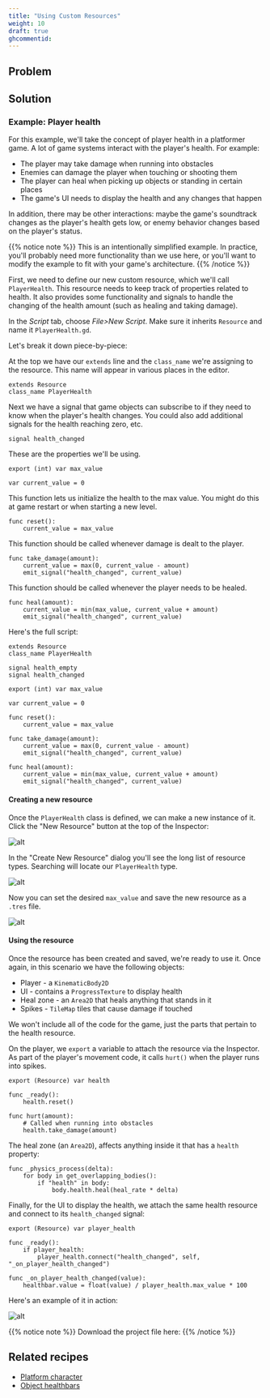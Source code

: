 ```yaml
---
title: "Using Custom Resources"
weight: 10
draft: true
ghcommentid:
---
```


## Problem



## Solution


### Example: Player health

For this example, we'll take the concept of player health in a platformer game. A lot of game systems interact with the player's health. For example:

* The player may take damage when running into obstacles
* Enemies can damage the player when touching or shooting them
* The player can heal when picking up objects or standing in certain places
* The game's UI needs to display the health and any changes that happen

In addition, there may be other interactions: maybe the game's soundtrack changes as the player's health gets low, or enemy behavior changes based on the player's status.

{{% notice note %}}
This is an intentionally simplified example. In practice, you'll probably need more functionality than we use here, or you'll want to modify the example to fit with your game's architecture.
{{% /notice %}}

First, we need to define our new custom resource, which we'll call `PlayerHealth`. This resource needs to keep track of properties related to health. It also provides some functionality and signals to handle the changing of the health amount (such as healing and taking damage).

In the _Script_ tab, choose _File>New Script_. Make sure it inherits `Resource` and name it `PlayerHealth.gd`.

Let's break it down piece-by-piece:

At the top we have our `extends` line and the `class_name` we're assigning to the resource. This name will appear in various places in the editor.

```gdscript
extends Resource
class_name PlayerHealth
```

Next we have a signal that game objects can subscribe to if they need to know when the player's health changes. You could also add additional signals for the health reaching zero, etc.

```gdscript
signal health_changed
```

These are the properties we'll be using.

```gdscript
export (int) var max_value

var current_value = 0
```

This function lets us initialize the health to the max value. You might do this at game restart or when starting a new level.

```gdscript
func reset():
    current_value = max_value
```

This function should be called whenever damage is dealt to the player.

```gdscript
func take_damage(amount):
    current_value = max(0, current_value - amount)
    emit_signal("health_changed", current_value)
```

This function should be called whenever the player needs to be healed.

```gdscript
func heal(amount):
    current_value = min(max_value, current_value + amount)
    emit_signal("health_changed", current_value)
```

Here's the full script:

```gdscript
extends Resource
class_name PlayerHealth

signal health_empty
signal health_changed

export (int) var max_value

var current_value = 0

func reset():
    current_value = max_value

func take_damage(amount):
    current_value = max(0, current_value - amount)
    emit_signal("health_changed", current_value)

func heal(amount):
    current_value = min(max_value, current_value + amount)
    emit_signal("health_changed", current_value)
```

#### Creating a new resource

Once the `PlayerHealth` class is defined, we can make a new instance of it. Click the "New Resource" button at the top of the Inspector:

![alt](/godot_recipes/img/custom_resource_01.png)

In the "Create New Resource" dialog you'll see the long list of resource types. Searching will locate our `PlayerHealth` type.

![alt](/godot_recipes/img/custom_resource_02.png)

Now you can set the desired `max_value` and save the new resource as a `.tres` file.

![alt](/godot_recipes/img/custom_resource_03.png)

#### Using the resource

Once the resource has been created and saved, we're ready to use it. Once again, in this scenario we have the following objects:

* Player - a `KinematicBody2D`
* UI - contains a `ProgressTexture` to display health
* Heal zone - an `Area2D` that heals anything that stands in it
* Spikes - `TileMap` tiles that cause damage if touched

We won't include all of the code for the game, just the parts that pertain to the health resource.

On the player, we `export` a variable to attach the resource via the Inspector. As part of the player's movement code, it calls `hurt()` when the player runs into spikes.

```gdscript
export (Resource) var health

func _ready():
    health.reset()

func hurt(amount):
    # Called when running into obstacles
    health.take_damage(amount)
```

The heal zone (an `Area2D`), affects anything inside it that has a `health` property:

```gdscript
func _physics_process(delta):
    for body in get_overlapping_bodies():
        if "health" in body:
            body.health.heal(heal_rate * delta)
```

Finally, for the UI to display the health, we attach the same health resource and connect to its `health_changed` signal:

```gdscript
export (Resource) var player_health

func _ready():
    if player_health:
        player_health.connect("health_changed", self, "_on_player_health_changed")

func _on_player_health_changed(value):
    healthbar.value = float(value) / player_health.max_value * 100
```

Here's an example of it in action:

![alt](/godot_recipes/img/custom_resource_04.gif)

{{% notice note %}}
Download the project file here: []()
{{% /notice %}}

## Related recipes

- [Platform character](/godot_recipes/2d/platform_character/)
- [Object healthbars](/godot_recipes/ui/unit_healthbar/)